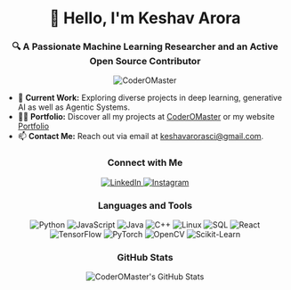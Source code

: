 <h1 align="center">👋 Hello, I'm Keshav Arora</h1>
<h3 align="center">🔍 A Passionate Machine Learning Researcher and an Active Open Source Contributor </h3>

<p align="center">
  <img src="https://komarev.com/ghpvc/?username=CoderOMaster&label=Profile%20views&color=0e75b6&style=flat" alt="CoderOMaster" />
</p>

- 🔭 **Current Work:** Exploring diverse projects in deep learning, generative AI as well as Agentic Systems.
- 👨‍💻 **Portfolio:** Discover all my projects at [CoderOMaster](https://github.com/CoderOMaster) or my website [Portfolio](https://keshavarora.netlify.app/)
- 📫 **Contact Me:** Reach out via email at keshavarorasci@gmail.com.

<h3 align="center">Connect with Me</h3>
<p align="center">
  <a href="https://linkedin.com/in/keshav-arora-a6280b25a" target="_blank">
    <img src="https://img.shields.io/badge/LinkedIn-Keshav%20Arora-%230077B5?style=for-the-badge&logo=linkedin" alt="LinkedIn" />
  </a>
  <a href="https://instagram.com/keshav.bash" target="_blank">
    <img src="https://img.shields.io/badge/Instagram-keshav.bash-%23E4405F?style=for-the-badge&logo=instagram" alt="Instagram" />
  </a>
</p>

<h3 align="center">Languages and Tools</h3>
<p align="center">
  <!-- Add your icons here -->
  <img src="https://img.shields.io/badge/Python-3776AB?style=for-the-badge&logo=python&logoColor=white" alt="Python" />
  <img src="https://img.shields.io/badge/JavaScript-F7DF1E?style=for-the-badge&logo=javascript&logoColor=black" alt="JavaScript" />
  <img src="https://img.shields.io/badge/Java-007396?style=for-the-badge&logo=java&logoColor=white" alt="Java" />
  <img src="https://img.shields.io/badge/C++-00599C?style=for-the-badge&logo=cplusplus&logoColor=white" alt="C++" />
  <img src="https://img.shields.io/badge/Linux-FCC624?style=for-the-badge&logo=linux&logoColor=black" alt="Linux" />
  <img src="https://img.shields.io/badge/SQL-4479A1?style=for-the-badge&logo=postgresql&logoColor=white" alt="SQL" />
  <img src="https://img.shields.io/badge/React-61DAFB?style=for-the-badge&logo=react&logoColor=black" alt="React" />
  <img src="https://img.shields.io/badge/TensorFlow-FF6F00?style=for-the-badge&logo=tensorflow&logoColor=white" alt="TensorFlow" />
  <img src="https://img.shields.io/badge/PyTorch-EE4C2C?style=for-the-badge&logo=pytorch&logoColor=white" alt="PyTorch" />
  <img src="https://img.shields.io/badge/OpenCV-5C3EE8?style=for-the-badge&logo=opencv&logoColor=white" alt="OpenCV" />
  <img src="https://img.shields.io/badge/Scikit--Learn-F7931E?style=for-the-badge&logo=scikit-learn&logoColor=black" alt="Scikit-Learn" />
</p>

<h3 align="center">GitHub Stats</h3>
<p align="center">
  <img src="https://github-readme-stats.vercel.app/api?username=CoderOMaster&show_icons=true&locale=en" alt="CoderOMaster's GitHub Stats" />
</p>
